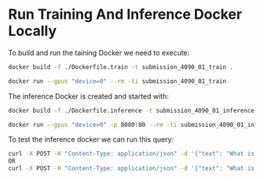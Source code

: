 # Run Training And Inference Docker Locally

To build and run the taining Docker we need to execute:

```bash
docker build -f ./Dockerfile.train -t submission_4090_01_train .

docker run --gpus "device=0" --rm -ti submission_4090_01_train
```

The inference Docker is created and started with:

```bash
docker build -f ./Dockerfile.inference -t submission_4090_01_inference .

docker run --gpus "device=0" -p 8080:80 --rm -ti submission_4090_01_inference
```

To test the inference docker we can run this query:

```bash
curl -X POST -H "Content-Type: application/json" -d '{"text": "What is the capital of france? "}' http://localhost:8080/tokenize
OR
curl -X POST -H "Content-Type: application/json" -d '{"text": "What is the capital of france? "}' http://localhost:8080/process
```
